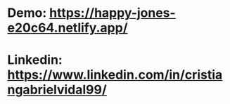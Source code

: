 # Demo: https://happy-jones-e20c64.netlify.app/
# Linkedin: https://www.linkedin.com/in/cristiangabrielvidal99/

